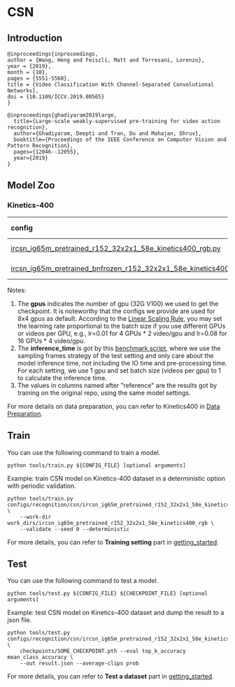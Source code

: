 # CSN

## Introduction
```
@inproceedings{inproceedings,
author = {Wang, Heng and Feiszli, Matt and Torresani, Lorenzo},
year = {2019},
month = {10},
pages = {5551-5560},
title = {Video Classification With Channel-Separated Convolutional Networks},
doi = {10.1109/ICCV.2019.00565}
}

@inproceedings{ghadiyaram2019large,
  title={Large-scale weakly-supervised pre-training for video action recognition},
  author={Ghadiyaram, Deepti and Tran, Du and Mahajan, Dhruv},
  booktitle={Proceedings of the IEEE Conference on Computer Vision and Pattern Recognition},
  pages={12046--12055},
  year={2019}
}
```

## Model Zoo

### Kinetics-400

|config | resolution | gpus | backbone |pretrain| top1 acc| top5 acc | inference_time(video/s) | gpu_mem(M)| ckpt | log| json|
|:--|:--:|:--:|:--:|:--:|:--:|:--:|:--:|:--:|:--:|:--:|:--:|
|[ircsn_ig65m_pretrained_r152_32x2x1_58e_kinetics400_rgb.py](/configs/recognition/csn/ircsn_ig65m_pretrained_r152_32x2x1_58e_kinetics400_rgb.py)|short-side 320|8x4| ResNet152 | IG65M|80.14|94.93|x|8517|[ckpt](https://download.openmmlab.com/mmaction/recognition/csn/ircsn_ig65m_pretrained_r152_32x2x1_58e_kinetics400_rgb/ircsn_ig65m_pretrained_r152_32x2x1_58e_kinetics400_rgb_20200803-fc66ce8d.pth)|[log](https://download.openmmlab.com/mmaction/recognition/csn/ircsn_ig65m_pretrained_r152_32x2x1_58e_kinetics400_rgb/20200728_031952.log)|[json](https://download.openmmlab.com/mmaction/recognition/csn/ircsn_ig65m_pretrained_r152_32x2x1_58e_kinetics400_rgb/20200728_031952.log.json)|
|[ircsn_ig65m_pretrained_bnfrozen_r152_32x2x1_58e_kinetics400_rgb.py](/configs/recognition/csn/ircsn_ig65m_pretrained_bnfrozen_r152_32x2x1_58e_kinetics400_rgb.py)|short-side 320|8x4| ResNet152 | IG65M|82.76|95.68|x|8516|[ckpt](https://download.openmmlab.com/mmaction/recognition/csn/ircsn_ig65m_pretrained_bnfrozen_r152_32x2x1_58e_kinetics400_rgb/ircsn_ig65m_pretrained_bnfrozen_r152_32x2x1_58e_kinetics400_rgb_20200812-9037a758.pth)|[log](https://download.openmmlab.com/mmaction/recognition/csn/ircsn_ig65m_pretrained_bnfrozen_r152_32x2x1_58e_kinetics400_rgb/20200809_053132.log)|[json](https://download.openmmlab.com/mmaction/recognition/csn/ircsn_ig65m_pretrained_bnfrozen_r152_32x2x1_58e_kinetics400_rgb/20200809_053132.log.json)|

Notes:

1. The **gpus** indicates the number of gpu (32G V100) we used to get the checkpoint. It is noteworthy that the configs we provide are used for 8x4 gpus as default.
According to the [Linear Scaling Rule](https://arxiv.org/abs/1706.02677), you may set the learning rate proportional to the batch size if you use different GPUs or videos per GPU,
e.g., lr=0.01 for 4 GPUs * 2 video/gpu and lr=0.08 for 16 GPUs * 4 video/gpu.
2. The **inference_time** is got by this [benchmark script](/tools/analysis/benchmark.py), where we use the sampling frames strategy of the test setting and only care about the model inference time,
not including the IO time and pre-processing time. For each setting, we use 1 gpu and set batch size (videos per gpu) to 1 to calculate the inference time.
3. The values in columns named after "reference" are the results got by training on the original repo, using the same model settings.

For more details on data preparation, you can refer to Kinetics400 in [Data Preparation](/docs/data_preparation.md).

## Train

You can use the following command to train a model.
```shell
python tools/train.py ${CONFIG_FILE} [optional arguments]
```

Example: train CSN model on Kinetics-400 dataset in a deterministic option with periodic validation.
```shell
python tools/train.py configs/recognition/csn/ircsn_ig65m_pretrained_r152_32x2x1_58e_kinetics400_rgb.py \
    --work-dir work_dirs/ircsn_ig65m_pretrained_r152_32x2x1_58e_kinetics400_rgb \
    --validate --seed 0 --deterministic
```

For more details, you can refer to **Training setting** part in [getting_started](/docs/getting_started.md#training-setting).

## Test

You can use the following command to test a model.
```shell
python tools/test.py ${CONFIG_FILE} ${CHECKPOINT_FILE} [optional arguments]
```

Example: test CSN model on Kinetics-400 dataset and dump the result to a json file.
```shell
python tools/test.py configs/recognition/csn/ircsn_ig65m_pretrained_r152_32x2x1_58e_kinetics400_rgb.py \
    checkpoints/SOME_CHECKPOINT.pth --eval top_k_accuracy mean_class_accuracy \
    --out result.json --average-clips prob
```

For more details, you can refer to **Test a dataset** part in [getting_started](/docs/getting_started.md#test-a-dataset).
